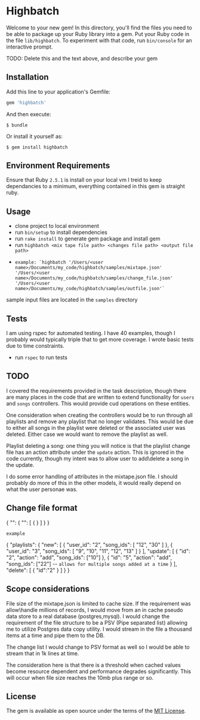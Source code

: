 # Highbatch

Welcome to your new gem! In this directory, you'll find the files you need to be able to package up your Ruby library into a gem. Put your Ruby code in the file `lib/highbatch`. To experiment with that code, run `bin/console` for an interactive prompt.

TODO: Delete this and the text above, and describe your gem

## Installation

Add this line to your application's Gemfile:

```ruby
gem 'highbatch'
```

And then execute:

    $ bundle

Or install it yourself as:

    $ gem install highbatch

## Environment Requirements

Ensure that  Ruby `2.5.1` is install on your local vm
I treid to keep dependancies to a minimum, everything contained in this gem is straight ruby.

## Usage

* clone project to local environment
* run `bin/setup` to install dependencies
* run `rake install` to generate gem package and install gem
* run `highbatch <mix tape file path> <changes file path> <output file path>`
*     example: `highbatch '/Users/<user name>/Documents/my_code/highbatch/samples/mixtape.json' '/Users/<user name>/Documents/my_code/highbatch/samples/change_file.json' '/Users/<user name>/Documents/my_code/highbatch/samples/outfile.json'`

sample input files are located in the `samples` directory

## Tests

I am using rspec for automated testing. I have 40 examples, though I probably would typically triple that to get more coverage. I wrote basic tests due to time constraints. 

* run `rspec` to run tests

## TODO

I covered the requirements provided in the task description, though there are many places in the code that are written to extend functionality for `users` and `songs` controllers. This would provide cud operations on these entities. 

One consideration when creating the controllers would be to run through all playlists and remove any playlist that no longer validates. This would be due to either all songs in the playlist were deleted or the associated user was deleted. Either case we would want to remove the playlist as well.

Playlist deleting a song: one thing you will notice is that the playlist change file has an action attribute under the `update` action. This is ignored in the code currently, though my intent was to allow user to add\delete a song in the update.

I do some error handling of attributes in the mixtape.json file. I should probably do more of this in the other models, it would really depend on what the user personae was.

## Change file format
{
  "<controller>": {
    "<action>": [
      {
        <attribute key value pairs>
      }
    ]
  }
}

`example`

{
  "playlists": {
    "new": [
      {
        "user_id": "2",
        "song_ids": [
        "12",
        "30"
        ]
      },
      {
        "user_id": "3",
        "song_ids": [
        "9",
        "10",
        "11",
        "12",
        "13"
        ]
      }
    ],
    "update": [
      {
        "id": "2",
        "action": "add",
        "song_ids": ["10"]
      },
      {
        "id": "5",
        "action": "add",
        "song_ids": ["22"]    -- `allows for multiple songs added at a time`
      }
    ],
    "delete": [
      {
        "id":"2"
      }
    ]
  }
}

## Scope considerations

File size of the mixtape.json is limited to cache size. If the requirement was allow\handle millions of records, I would move from an in cache pseudo data store to a real database (postgres,mysql). I would change the requirement of the file structure to be a PSV (Pipe separated list) allowing me to utilize Postgres data copy utility. I would stream in the file a thousand items at a time and pipe them to the DB. 

The change list I would change to PSV format as well so I would be able to stream that in 1k lines at time. 

The consideration here is that there is a threshold when cached values become resource dependent and performance degrades significantly. This will occur when file size reaches the 10mb plus range or so. 

## License

The gem is available as open source under the terms of the [MIT License](https://opensource.org/licenses/MIT).
